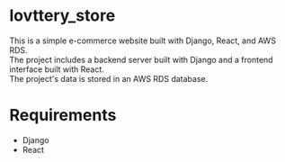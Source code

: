 # lovttery_store
This is a simple e-commerce website built with Django, React, and AWS RDS. <br />
The project includes a backend server built with Django and a frontend interface built with React. <br />
The project's data is stored in an AWS RDS database.  <br />

# Requirements
- Django
- React
